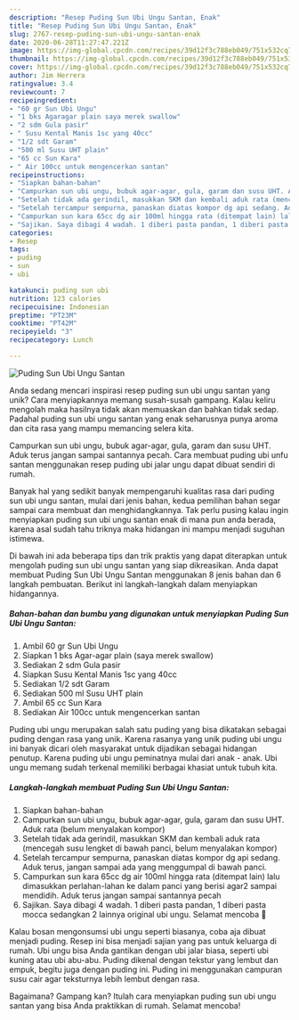 ```yaml
---
description: "Resep Puding Sun Ubi Ungu Santan, Enak"
title: "Resep Puding Sun Ubi Ungu Santan, Enak"
slug: 2767-resep-puding-sun-ubi-ungu-santan-enak
date: 2020-06-28T11:27:47.221Z
image: https://img-global.cpcdn.com/recipes/39d12f3c788eb049/751x532cq70/puding-sun-ubi-ungu-santan-foto-resep-utama.jpg
thumbnail: https://img-global.cpcdn.com/recipes/39d12f3c788eb049/751x532cq70/puding-sun-ubi-ungu-santan-foto-resep-utama.jpg
cover: https://img-global.cpcdn.com/recipes/39d12f3c788eb049/751x532cq70/puding-sun-ubi-ungu-santan-foto-resep-utama.jpg
author: Jim Herrera
ratingvalue: 3.4
reviewcount: 7
recipeingredient:
- "60 gr Sun Ubi Ungu"
- "1 bks Agaragar plain saya merek swallow"
- "2 sdm Gula pasir"
- " Susu Kental Manis 1sc yang 40cc"
- "1/2 sdt Garam"
- "500 ml Susu UHT plain"
- "65 cc Sun Kara"
- " Air 100cc untuk mengencerkan santan"
recipeinstructions:
- "Siapkan bahan-bahan"
- "Campurkan sun ubi ungu, bubuk agar-agar, gula, garam dan susu UHT. Aduk rata (belum menyalakan kompor)"
- "Setelah tidak ada gerindil, masukkan SKM dan kembali aduk rata (mencegah susu lengket di bawah panci, belum menyalakan kompor)"
- "Setelah tercampur sempurna, panaskan diatas kompor dg api sedang. Aduk terus, jangan sampai ada yang menggumpal di bawah panci."
- "Campurkan sun kara 65cc dg air 100ml hingga rata (ditempat lain) lalu dimasukkan perlahan-lahan ke dalam panci yang berisi agar2 sampai mendidih. Aduk terus jangan sampai santannya pecah"
- "Sajikan. Saya dibagi 4 wadah. 1 diberi pasta pandan, 1 diberi pasta mocca sedangkan 2 lainnya original ubi ungu. Selamat mencoba 🤗"
categories:
- Resep
tags:
- puding
- sun
- ubi

katakunci: puding sun ubi 
nutrition: 123 calories
recipecuisine: Indonesian
preptime: "PT23M"
cooktime: "PT42M"
recipeyield: "3"
recipecategory: Lunch

---
```



![Puding Sun Ubi Ungu Santan](https://img-global.cpcdn.com/recipes/39d12f3c788eb049/751x532cq70/puding-sun-ubi-ungu-santan-foto-resep-utama.jpg)

Anda sedang mencari inspirasi resep puding sun ubi ungu santan yang unik? Cara menyiapkannya memang susah-susah gampang. Kalau keliru mengolah maka hasilnya tidak akan memuaskan dan bahkan tidak sedap. Padahal puding sun ubi ungu santan yang enak seharusnya punya aroma dan cita rasa yang mampu memancing selera kita.

Campurkan sun ubi ungu, bubuk agar-agar, gula, garam dan susu UHT. Aduk terus jangan sampai santannya pecah. Cara membuat puding ubi unfu santan menggunakan resep puding ubi jalar ungu dapat dibuat sendiri di rumah.

Banyak hal yang sedikit banyak mempengaruhi kualitas rasa dari puding sun ubi ungu santan, mulai dari jenis bahan, kedua pemilihan bahan segar sampai cara membuat dan menghidangkannya. Tak perlu pusing kalau ingin menyiapkan puding sun ubi ungu santan enak di mana pun anda berada, karena asal sudah tahu triknya maka hidangan ini mampu menjadi suguhan istimewa.


Di bawah ini ada beberapa tips dan trik praktis yang dapat diterapkan untuk mengolah puding sun ubi ungu santan yang siap dikreasikan. Anda dapat membuat Puding Sun Ubi Ungu Santan menggunakan 8 jenis bahan dan 6 langkah pembuatan. Berikut ini langkah-langkah dalam menyiapkan hidangannya.

<!--inarticleads1-->

##### Bahan-bahan dan bumbu yang digunakan untuk menyiapkan Puding Sun Ubi Ungu Santan:

1. Ambil 60 gr Sun Ubi Ungu
1. Siapkan 1 bks Agar-agar plain (saya merek swallow)
1. Sediakan 2 sdm Gula pasir
1. Siapkan  Susu Kental Manis 1sc yang 40cc
1. Sediakan 1/2 sdt Garam
1. Sediakan 500 ml Susu UHT plain
1. Ambil 65 cc Sun Kara
1. Sediakan  Air 100cc untuk mengencerkan santan


Puding ubi ungu merupakan salah satu puding yang bisa dikatakan sebagai puding dengan rasa yang unik. Karena rasanya yang unik puding ubi ungu ini banyak dicari oleh masyarakat untuk dijadikan sebagai hidangan penutup. Karena puding ubi ungu peminatnya mulai dari anak - anak. Ubi ungu memang sudah terkenal memiliki berbagai khasiat untuk tubuh kita. 

<!--inarticleads2-->

##### Langkah-langkah membuat Puding Sun Ubi Ungu Santan:

1. Siapkan bahan-bahan
1. Campurkan sun ubi ungu, bubuk agar-agar, gula, garam dan susu UHT. Aduk rata (belum menyalakan kompor)
1. Setelah tidak ada gerindil, masukkan SKM dan kembali aduk rata (mencegah susu lengket di bawah panci, belum menyalakan kompor)
1. Setelah tercampur sempurna, panaskan diatas kompor dg api sedang. Aduk terus, jangan sampai ada yang menggumpal di bawah panci.
1. Campurkan sun kara 65cc dg air 100ml hingga rata (ditempat lain) lalu dimasukkan perlahan-lahan ke dalam panci yang berisi agar2 sampai mendidih. Aduk terus jangan sampai santannya pecah
1. Sajikan. Saya dibagi 4 wadah. 1 diberi pasta pandan, 1 diberi pasta mocca sedangkan 2 lainnya original ubi ungu. Selamat mencoba 🤗


Kalau bosan mengonsumsi ubi ungu seperti biasanya, coba aja dibuat menjadi puding. Resep ini bisa menjadi sajian yang pas untuk keluarga di rumah. Ubi ungu bisa Anda gantikan dengan ubi jalar biasa, seperti ubi kuning atau ubi abu-abu. Puding dikenal dengan tekstur yang lembut dan empuk, begitu juga dengan puding ini. Puding ini menggunakan campuran susu cair agar teksturnya lebih lembut dengan rasa. 

Bagaimana? Gampang kan? Itulah cara menyiapkan puding sun ubi ungu santan yang bisa Anda praktikkan di rumah. Selamat mencoba!
